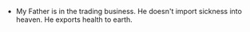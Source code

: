 
- My Father is in the trading business. He doesn't import sickness into heaven. He exports health to earth.
